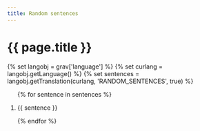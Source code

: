```yaml
---
title: Random sentences
---
```


<style type="text/css">
/* https://stackoverflow.com/a/13184714/2828287 */
a.anchor {
    display: block;
    position: relative;
    top: -46px;
    visibility: hidden;
}

@keyframes fade { from {
  background: #ff07
  box-shadow: 0 0 1em yellow;
  border-radius: 1em;
}

.highlight {
  animation: fade 2s;
  padding-left: 2em;
  margin-left: -2em;
}
</style>

<h1> {{ page.title }} </h1>

{% set langobj  = grav['language'] %}
{% set curlang  = langobj.getLanguage() %}
{% set sentences = langobj.getTranslation(curlang, 'RANDOM_SENTENCES', true) %}

<ol>
{% for sentence in sentences %}
    <li><a class="anchor" id="{{loop.index}}"></a><p id="p{{loop.index}}"> {{ sentence }} </p></li>
{% endfor %}
</ol>

<script type="text/javascript">
    // cf. https://chat.stackexchange.com/transcript/message/55084622#55084622
    var highlight = function() {
        var id = window.location.hash.split("?")[0].slice(1);
        if (id) {
            document.getElementById("p"+id).classList.add("highlight");
        }
    }
    window.onhashchange = highlight;
    highlight();
</script>
